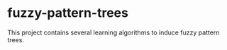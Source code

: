 fuzzy-pattern-trees
===================

This project contains several learning algorithms to induce fuzzy pattern trees.
